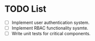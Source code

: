 # TODO List

- [ ] Implement user authentication system.
- [ ] Implement RBAC functionality sysmte.
- [ ] Write unit tests for critical components.
